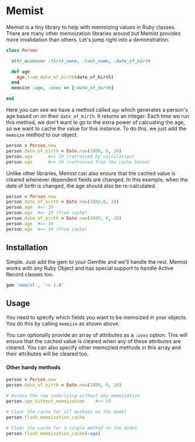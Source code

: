 # Memist

Memist is a tiny library to help with memoizing values in Ruby classes. There
are many other memoization libraries around but Memist provides more invalidation
than others. Let's jump right into a demonstration.

```ruby
class Person

  attr_accessor :first_name, :last_name, :date_of_birth

  def age
    Age.from_date_of_birth(date_of_birth)
  end
  memoize :age, :uses => [:date_of_birth]

end
```

Here you can see we have a method called `age` which generates a person's age
based on on their `date_of_birth`. It returns an integer. Each time we run this
method, we don't want to go to the extra power of calcuating the age, so we
want to cache the value for this instance. To do this, we just add the `memoize`
method to our object.

```ruby
person = Person.new
person.date_of_birth = Date.new(1986, 6, 10)
person.age      #=> 29 (retreived by calculation)
person.age      #=> 29 (retreived from the cache based)
```

Unlike other libraries, Memist can also ensure that the cached value is cleared
whenever dependent fields are changed. In this example, when the date of birth
is changed, the age should also be re-calculated.

```ruby
person = Person.new
person.date_of_birth = Date.new(1986,6, 10)
person.age  #=> 29
person.age  #=> 29 (from cache)
person.date_of_birth = Date.new(1985, 6, 10)
person.age  #=> 30
person.age  #=> 30 (from cache)
```

## Installation

Simple. Just add the gem to your Gemfile and we'll handle the rest. Memist works
with any Ruby Object and has special support to handle Active Record classes too.

```ruby
gem 'memist', '~> 1.0'
```

## Usage

You need to specify which fields you want to be memoized in your objects. You
do this by calling `memoize` as shown above.

You can optionally provide an array of attributes as a `:uses` option. This will
ensure that the cached value is cleared when any of these attributes are cleared.
You can also specify other memozied methods in this array and their attributes
will be cleared too.

#### Other handy methods

```ruby
person = Person.new
person.date_of_birth = Date.new(1986, 6, 10)

# Access the raw underlying without any memoization
person.age_without_memoization    #=> 29

# Clear the cache for all methods on the model
person.flush_memoization_cache

# Clear the cache for a single method on the model
person.flush_memoization_cache(:age)
```
